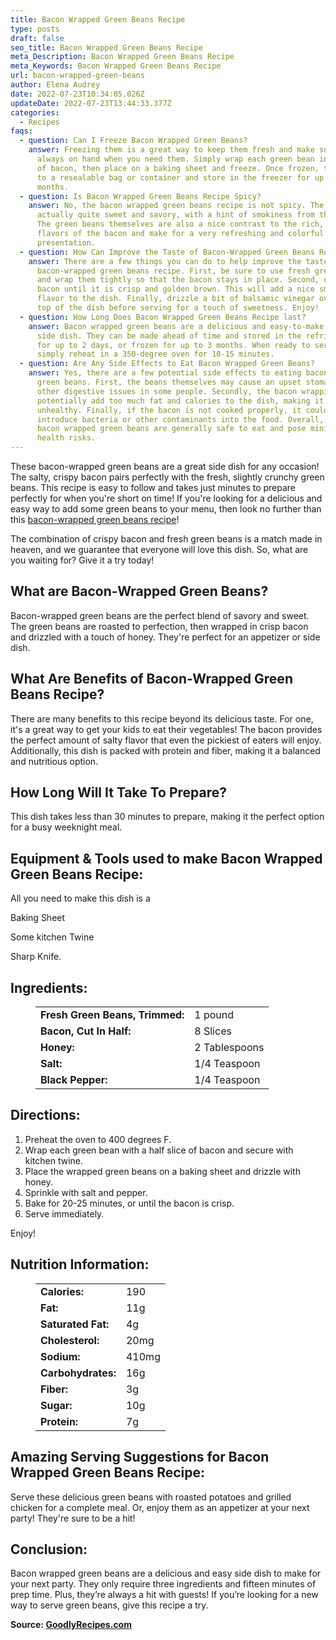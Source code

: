 ```yaml
---
title: Bacon Wrapped Green Beans Recipe
type: posts
draft: false
seo_title: Bacon Wrapped Green Beans Recipe
meta_Description: Bacon Wrapped Green Beans Recipe
meta_Keywords: Bacon Wrapped Green Beans Recipe
url: bacon-wrapped-green-beans
author: Elena Audrey
date: 2022-07-23T10:34:05.026Z
updateDate: 2022-07-23T13:44:33.377Z
categories:
  - Recipes
faqs:
  - question: Can I Freeze Bacon Wrapped Green Beans?
    answer: Freezing them is a great way to keep them fresh and make sure they're
      always on hand when you need them. Simply wrap each green bean in a slice
      of bacon, then place on a baking sheet and freeze. Once frozen, transfer
      to a resealable bag or container and store in the freezer for up to 3
      months.
  - question: Is Bacon Wrapped Green Beans Recipe Spicy?
    answer: No, the bacon wrapped green beans recipe is not spicy. The dish is
      actually quite sweet and savory, with a hint of smokiness from the bacon.
      The green beans themselves are also a nice contrast to the rich, salty
      flavors of the bacon and make for a very refreshing and colorful
      presentation.
  - question: How Can Improve the Taste of Bacon-Wrapped Green Beans Recipe?
    answer: There are a few things you can do to help improve the taste of your
      bacon-wrapped green beans recipe. First, be sure to use fresh green beans
      and wrap them tightly so that the bacon stays in place. Second, cook the
      bacon until it is crisp and golden brown. This will add a nice smokey
      flavor to the dish. Finally, drizzle a bit of balsamic vinegar over the
      top of the dish before serving for a touch of sweetness. Enjoy!
  - question: How Long Does Bacon Wrapped Green Beans Recipe last?
    answer: Bacon wrapped green beans are a delicious and easy-to-make appetizer or
      side dish. They can be made ahead of time and stored in the refrigerator
      for up to 2 days, or frozen for up to 3 months. When ready to serve,
      simply reheat in a 350-degree oven for 10-15 minutes.
  - question: Are Any Side Effects to Eat Bacon Wrapped Green Beans?
    answer: Yes, there are a few potential side effects to eating bacon wrapped
      green beans. First, the beans themselves may cause an upset stomach or
      other digestive issues in some people. Secondly, the bacon wrapping could
      potentially add too much fat and calories to the dish, making it
      unhealthy. Finally, if the bacon is not cooked properly, it could
      introduce bacteria or other contaminants into the food. Overall, though,
      bacon wrapped green beans are generally safe to eat and pose minimal
      health risks.
---
```

These bacon-wrapped green beans are a great side dish for any occasion! The salty, crispy bacon pairs perfectly with the fresh, slightly crunchy green beans. This recipe is easy to follow and takes just minutes to prepare perfectly for when you're short on time! If you're looking for a delicious and easy way to add some green beans to your menu, then look no further than this [bacon-wrapped green beans recipe](https://goodlyrecipes.com/bacon-wrapped-green-beans/)!

The combination of crispy bacon and fresh green beans is a match made in heaven, and we guarantee that everyone will love this dish. So, what are you waiting for? Give it a try today!

## **What are Bacon-Wrapped Green Beans?**

Bacon-wrapped green beans are the perfect blend of savory and sweet. The green beans are roasted to perfection, then wrapped in crisp bacon and drizzled with a touch of honey. They're perfect for an appetizer or side dish.

## **What Are Benefits of Bacon-Wrapped Green Beans Recipe?**

There are many benefits to this recipe beyond its delicious taste. For one, it's a great way to get your kids to eat their vegetables! The bacon provides the perfect amount of salty flavor that even the pickiest of eaters will enjoy. Additionally, this dish is packed with protein and fiber, making it a balanced and nutritious option.

## **How Long Will It Take To Prepare?**

This dish takes less than 30 minutes to prepare, making it the perfect option for a busy weeknight meal.

## **Equipment & Tools used to make Bacon Wrapped Green Beans Recipe:**

All you need to make this dish is a 

Baking Sheet

Some kitchen Twine 

Sharp Knife.

## **Ingredients:**

<figure class="wp-block-table is-style-stripes">
  <table>
    <tbody>
      <tr>
        <td>
          <strong>Fresh Green Beans, Trimmed:</strong>
        </td>
        <td> 1 pound</td>
      </tr>
      <tr>
        <td>
          <strong>Bacon, Cut In Half:</strong>
        </td>
        <td>8 Slices</td>
      </tr>
      <tr>
        <td>
          <strong>Honey:</strong>
        </td>
        <td>2 Tablespoons
      <tr>
        <td>
          <strong>Salt:</strong>
        </td>
        <td>1/4 Teaspoon</td>
     </tr>
      <tr>
        <td>
          <strong>Black Pepper:</strong>
        </td>
        <td>1/4 Teaspoon</td>
      </tr>
    </tbody>
  </table>
</figure>

## **Directions:**

1. Preheat the oven to 400 degrees F.
2. Wrap each green bean with a half slice of bacon and secure with kitchen twine.
3. Place the wrapped green beans on a baking sheet and drizzle with honey.
4. Sprinkle with salt and pepper.
5. Bake for 20-25 minutes, or until the bacon is crisp.
6. Serve immediately.

Enjoy!

## **Nutrition Information:**

<figure class="wp-block-table is-style-stripes">
  <table> 
    <tbody>
<tr>
        <td>
          <strong>Calories:</strong>
        </td>
        <td>190</td>
      </tr>
      <tr>
        <td>
          <strong>Fat:</strong>
        </td>
        <td>11g</td>
      </tr>
      <tr>
        <td>
          <strong>Saturated Fat:</strong>
        </td>
        <td>4g</td>
      </tr>
      <tr>
        <td>
          <strong>Cholesterol:</strong>
        </td>
        <td>20mg</td>
      </tr>
<tr>
        <td>
          <strong>Sodium:</strong>
        </td>
        <td>410mg</td>
      </tr>
<tr>
        <td>
          <strong>Carbohydrates:</strong>
        </td>
        <td>16g</td>
     </tr>
<tr>
        <td>
          <strong>Fiber:</strong>
        </td>
        <td>3g</td>
     </tr>
<tr>
        <td>
          <strong>Sugar:</strong>
        </td>
        <td>10g</td>
     </tr>
<tr>
        <td>
          <strong>Protein:</strong>
        </td>
        <td>7g</td>
     </tr>
    </tbody>
  </table>
</figure>

## **Amazing Serving Suggestions for Bacon Wrapped Green Beans Recipe:**

Serve these delicious green beans with roasted potatoes and grilled chicken for a complete meal. Or, enjoy them as an appetizer at your next party! They're sure to be a hit!

## **Conclusion:**

Bacon wrapped green beans are a delicious and easy side dish to make for your next party. They only require three ingredients and fifteen minutes of prep time. Plus, they’re always a hit with guests! If you’re looking for a new way to serve green beans, give this recipe a try.

**Source: <a href="https://goodlyrecipes.com/" target="_blank" rel="noopener">GoodlyRecipes.com</a>**